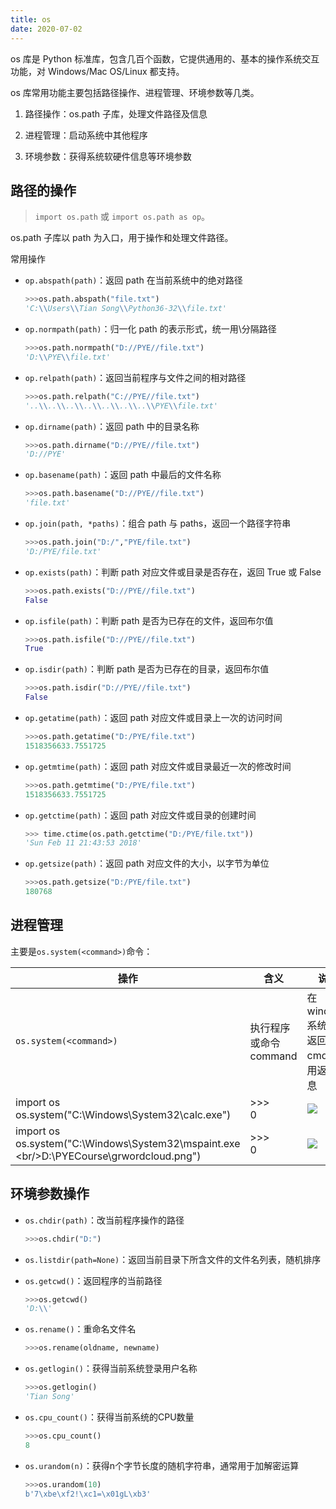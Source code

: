 ```yaml
---
title: os
date: 2020-07-02
---
```


os 库是 Python 标准库，包含几百个函数，它提供通用的、基本的操作系统交互功能，对 Windows/Mac OS/Linux 都支持。

os 库常用功能主要包括路径操作、进程管理、环境参数等几类。

1. 路径操作：os.path 子库，处理文件路径及信息

2. 进程管理：启动系统中其他程序

3. 环境参数：获得系统软硬件信息等环境参数

## 路径的操作

> `import os.path` 或 `import os.path as op`。

os.path 子库以 path 为入口，用于操作和处理文件路径。

常用操作

- `op.abspath(path)`：返回 path 在当前系统中的绝对路径

    ```python
    >>>os.path.abspath("file.txt")
    'C:\\Users\\Tian Song\\Python36-32\\file.txt'
    ```

- `op.normpath(path)`：归一化 path 的表示形式，统一用\\分隔路径

  ```python
  >>>os.path.normpath("D://PYE//file.txt")
  'D:\\PYE\\file.txt'
  ```

- `op.relpath(path)`：返回当前程序与文件之间的相对路径

  ```python
  >>>os.path.relpath("C://PYE//file.txt")
  '..\\..\\..\\..\\..\\..\\..\\PYE\\file.txt'
  ```

- `op.dirname(path)`：返回 path 中的目录名称

  ```python
  >>>os.path.dirname("D://PYE//file.txt")
  'D://PYE'
  ```

- `op.basename(path)`：返回 path 中最后的文件名称

  ```python
  >>>os.path.basename("D://PYE//file.txt")
  'file.txt'
  ```

- `op.join(path, *paths)`：组合 path 与 paths，返回一个路径字符串

  ```python
  >>>os.path.join("D:/","PYE/file.txt")
  'D:/PYE/file.txt'
  ```

- `op.exists(path)`：判断 path 对应文件或目录是否存在，返回 True 或 False

  ```python
  >>>os.path.exists("D://PYE//file.txt")
  False
  ```

- `op.isfile(path)`：判断 path 是否为已存在的文件，返回布尔值

  ```python
  >>>os.path.isfile("D://PYE//file.txt")
  True
  ```

- `op.isdir(path)`：判断 path 是否为已存在的目录，返回布尔值

  ```python
  >>>os.path.isdir("D://PYE//file.txt")
  False
  ```

- `op.getatime(path)`：返回 path 对应文件或目录上一次的访问时间

  ```python
  >>>os.path.getatime("D:/PYE/file.txt")
  1518356633.7551725
  ```

- `op.getmtime(path)`：返回 path 对应文件或目录最近一次的修改时间

  ```python
  >>>os.path.getmtime("D:/PYE/file.txt")
  1518356633.7551725
  ```

- `op.getctime(path)`：返回 path 对应文件或目录的创建时间

  ```python
  >>> time.ctime(os.path.getctime("D:/PYE/file.txt"))
  'Sun Feb 11 21:43:53 2018'
  ```

- `op.getsize(path)`：返回 path 对应文件的大小，以字节为单位

  ```python
  >>>os.path.getsize("D:/PYE/file.txt")
  180768
  ```

## 进程管理

主要是`os.system(<command>)`命令：

| 操作                                                         | 含义                  | 说明                                                 |
| ------------------------------------------------------------ | --------------------- | ---------------------------------------------------- |
| `os.system(<command>)`                                       | 执行程序或命令command | 在windows系统中，返回值为cmd的调用返回信息           |
| import os<br />os.system("C:\\Windows\\System32\\calc.exe")  | >>><br />0            | ![](https://figure-bed.chua-n.com/notebook/Python/242.png) |
| import os<br/>os.system("C:\\Windows\\System32\\mspaint.exe \<br/>D:\\PYECourse\\grwordcloud.png") | \>>><br />0           | ![](https://figure-bed.chua-n.com/notebook/Python/243.png) |

## 环境参数操作

- `os.chdir(path)`：改当前程序操作的路径

    ```python
    >>>os.chdir("D:")
    ```

- `os.listdir(path=None)`：返回当前目录下所含文件的文件名列表，随机排序

- `os.getcwd()`：返回程序的当前路径

    ```python
    >>>os.getcwd()
    'D:\\'
    ```

- `os.rename()`：重命名文件名

    ```python
    >>>os.rename(oldname, newname)
    ```

- `os.getlogin()`：获得当前系统登录用户名称

    ```python
    >>>os.getlogin()
    'Tian Song'
    ```

- `os.cpu_count()`：获得当前系统的CPU数量

    ```python
    >>>os.cpu_count()
    8
    ```

- `os.urandom(n)`：获得n个字节长度的随机字符串，通常用于加解密运算

    ```python
    >>>os.urandom(10)
    b'7\xbe\xf2!\xc1=\x01gL\xb3'
    ```

